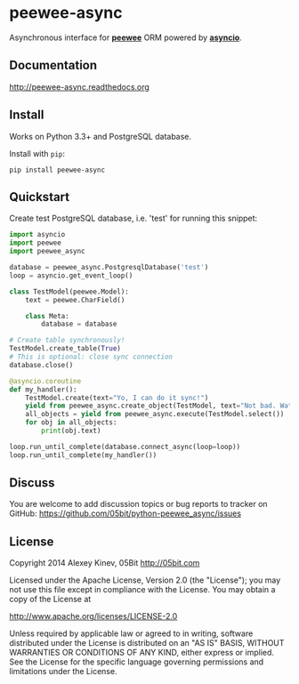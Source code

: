 peewee-async
============

Asynchronous interface for **[peewee](https://github.com/coleifer/peewee)**
ORM powered by **[asyncio](https://docs.python.org/3/library/asyncio.html)**.

Documentation
-------------

http://peewee-async.readthedocs.org

Install
-------

Works on Python 3.3+ and PostgreSQL database.

Install with `pip`:

```
pip install peewee-async
```

Quickstart
----------

Create test PostgreSQL database, i.e. 'test' for running this snippet:

```python
import asyncio
import peewee
import peewee_async

database = peewee_async.PostgresqlDatabase('test')
loop = asyncio.get_event_loop()

class TestModel(peewee.Model):
    text = peewee.CharField()

    class Meta:
        database = database

# Create table synchronously!
TestModel.create_table(True)
# This is optional: close sync connection
database.close()

@asyncio.coroutine
def my_handler():
    TestModel.create(text="Yo, I can do it sync!")
    yield from peewee_async.create_object(TestModel, text="Not bad. Watch this, I'm async!")
    all_objects = yield from peewee_async.execute(TestModel.select())
    for obj in all_objects:
        print(obj.text)

loop.run_until_complete(database.connect_async(loop=loop))
loop.run_until_complete(my_handler())
```

Discuss
-------

You are welcome to add discussion topics or bug reports to tracker on GitHub: https://github.com/05bit/python-peewee_async/issues

License
-------

Copyright 2014 Alexey Kinev, 05Bit http://05bit.com

Licensed under the Apache License, Version 2.0 (the "License");
you may not use this file except in compliance with the License.
You may obtain a copy of the License at

   http://www.apache.org/licenses/LICENSE-2.0

Unless required by applicable law or agreed to in writing, software
distributed under the License is distributed on an "AS IS" BASIS,
WITHOUT WARRANTIES OR CONDITIONS OF ANY KIND, either express or implied.
See the License for the specific language governing permissions and
limitations under the License.
